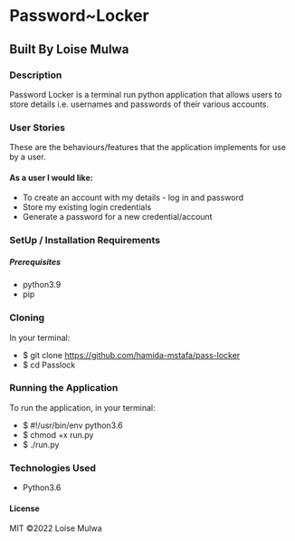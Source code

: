 # Password~Locker
## Built By Loise Mulwa
### Description
Password Locker is a terminal run python application that allows users to store details i.e. usernames and passwords of their various accounts.

### User Stories
These are the behaviours/features that the application implements for use by a user.

#### As a user I would like:

* To create an account with my details - log in and password
* Store my existing login credentials
* Generate a password for a new credential/account

### SetUp / Installation Requirements
##### Prerequisites
* python3.9
* pip

### Cloning
In your terminal:

 * $ git clone https://github.com/hamida-mstafa/pass-locker
 * $ cd Passlock
### Running the Application
To run the application, in your terminal:
 * $ #!/usr/bin/env python3.6
 * $ chmod +x run.py
 * $ ./run.py

### Technologies Used
* Python3.6
#### License
MIT ©2022 Loise Mulwa
